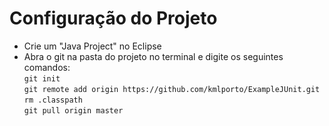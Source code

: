# Configuração do Projeto

* Crie um "Java Project" no Eclipse  
* Abra o git na pasta do projeto no terminal e digite os seguintes comandos:  
`git init`  
`git remote add origin https://github.com/kmlporto/ExampleJUnit.git`  
`rm .classpath`  
`git pull origin master`  